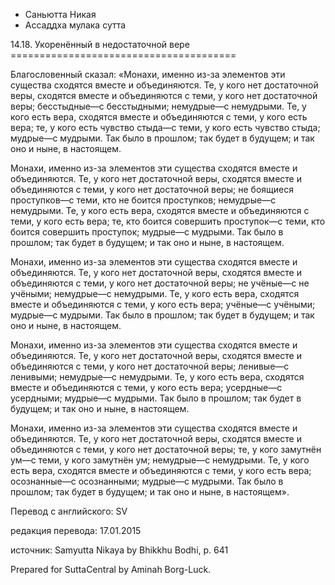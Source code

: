 









* Саньютта Никая
* Ассаддха мулака сутта


14\.18\. Укоренённый в недостаточной вере
\=\=\=\=\=\=\=\=\=\=\=\=\=\=\=\=\=\=\=\=\=\=\=\=\=\=\=\=\=\=\=\=\=\=\=\=\=\=\=



Благословенный сказал: «Монахи, именно из\-за элементов эти существа сходятся вместе и объединяются\. Те, у кого нет достаточной веры, сходятся вместе и объединяются с теми, у кого нет достаточной веры; бесстыдные—с бесстыдными; немудрые—с немудрыми\. Те, у кого есть вера, сходятся вместе и объединяются с теми, у кого есть вера; те, у кого есть чувство стыда—с теми, у кого есть чувство стыда; мудрые—с мудрыми\. Так было в прошлом; так будет в будущем; и так оно и ныне, в настоящем\.


Монахи, именно из\-за элементов эти существа сходятся вместе и объединяются\. Те, у кого нет достаточной веры, сходятся вместе и объединяются с теми, у кого нет достаточной веры; не боящиеся проступков—с теми, кто не боится проступков; немудрые—с немудрыми\. Те, у кого есть вера, сходятся вместе и объединяются с теми, у кого есть вера; те, кто боится совершить проступок—с теми, кто боится совершить проступок; мудрые—с мудрыми\. Так было в прошлом; так будет в будущем; и так оно и ныне, в настоящем\.


Монахи, именно из\-за элементов эти существа сходятся вместе и объединяются\. Те, у кого нет достаточной веры, сходятся вместе и объединяются с теми, у кого нет достаточной веры; не учёные—с не учёными; немудрые—с немудрыми\. Те, у кого есть вера, сходятся вместе и объединяются с теми, у кого есть вера; учёные—с учёными; мудрые—с мудрыми\. Так было в прошлом; так будет в будущем; и так оно и ныне, в настоящем\.


Монахи, именно из\-за элементов эти существа сходятся вместе и объединяются\. Те, у кого нет достаточной веры, сходятся вместе и объединяются с теми, у кого нет достаточной веры; ленивые—с ленивыми; немудрые—с немудрыми\. Те, у кого есть вера, сходятся вместе и объединяются с теми, у кого есть вера; усердные—с усердными; мудрые—с мудрыми\. Так было в прошлом; так будет в будущем; и так оно и ныне, в настоящем\.


Монахи, именно из\-за элементов эти существа сходятся вместе и объединяются\. Те, у кого нет достаточной веры, сходятся вместе и объединяются с теми, у кого нет достаточной веры; те, у кого замутнён ум—с теми, у кого замутнён ум; немудрые—с немудрыми\. Те, у кого есть вера, сходятся вместе и объединяются с теми, у кого есть вера; осознанные—с осознанными; мудрые—с мудрыми\. Так было в прошлом; так будет в будущем; и так оно и ныне, в настоящем»\.



Перевод с английского: SV


редакция перевода: 17\.01\.2015


источник: Samyutta Nikaya by Bhikkhu Bodhi, p\. 641


Prepared for SuttaCentral by Aminah Borg\-Luck\.






